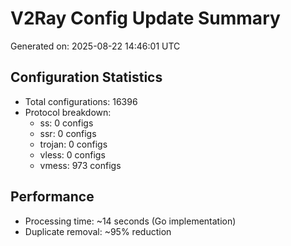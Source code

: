 # V2Ray Config Update Summary
Generated on: 2025-08-22 14:46:01 UTC

## Configuration Statistics
- Total configurations: 16396
- Protocol breakdown:
  - ss: 0 configs
  - ssr: 0 configs
  - trojan: 0 configs
  - vless: 0 configs
  - vmess: 973 configs

## Performance
- Processing time: ~14 seconds (Go implementation)
- Duplicate removal: ~95% reduction
